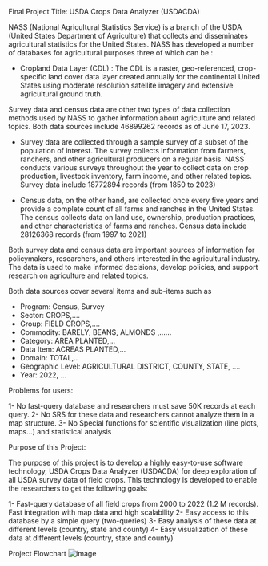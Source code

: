 
Final Project Title: USDA Crops Data Analyzer (USDACDA)


NASS (National Agricultural Statistics Service) is a branch of the USDA (United States Department of Agriculture) that collects and disseminates agricultural statistics for the United States. NASS has developed a number of databases for agricultural purposes three of which can be :

-	Cropland Data Layer (CDL) : The CDL is a raster, geo-referenced, crop-specific land cover data layer created annually for the continental United States using moderate resolution satellite imagery and extensive agricultural ground truth.

Survey data and census data are other two types of data collection methods used by NASS to gather information about agriculture and related topics. Both data sources include 46899262 records as of June 17, 2023.

-	Survey data are collected through a sample survey of a subset of the population of interest. The survey collects information from farmers, ranchers, and other agricultural producers on a regular basis. NASS conducts various surveys throughout the year to collect data on crop production, livestock inventory, farm income, and other related topics. Survey data include 18772894 records (from 1850 to 2023)

-	Census data, on the other hand, are collected once every five years and provide a complete count of all farms and ranches in the United States. The census collects data on land use, ownership, production practices, and other characteristics of farms and ranches. Census data include 28126368 records (from 1997 to 2021) 

Both survey data and census data are important sources of information for policymakers, researchers, and others interested in the agricultural industry. The data is used to make informed decisions, develop policies, and support research on agriculture and related topics.

Both data sources cover several items and sub-items such as 
-	Program: Census, Survey
-	Sector: CROPS,….
-	Group: FIELD CROPS,….
-	Commodity: BARELY, BEANS, ALMONDS ,……
-	Category: AREA PLANTED,…
-	Data Item: ACREAS PLANTED,…
-	Domain: TOTAL,..
-	Geographic Level: AGRICULTURAL DISTRICT, COUNTY, STATE, ….
-	Year: 2022, …
 



Problems for users:

1-	No fast-query database and researchers must save 50K records at each query. 
2-	No SRS for these data and researchers cannot analyze them in a map structure. 
3-	No Special functions for scientific visualization (line plots, maps…) and statistical analysis


Purpose of this Project:

The purpose of this project is to develop a highly easy-to-use software technology, USDA Crops Data Analyzer (USDACDA) for deep exploration of all USDA survey data of field crops. 
This technology is developed to enable the researchers to get the following goals:

1-	Fast-query database of all field crops from 2000 to 2022 (1.2 M records).
Fast integration with map data and high scalability
2-	Easy access to this database by a simple query (two-queries)
3-	Easy analysis of these data at different levels (country, state and county)
4-	Easy visualization of these data at different levels (country, state and county)




Project Flowchart ![image](https://github.com/user-attachments/assets/3e80d3d1-36e8-4ef9-a9a3-4d8c6bc7f625)













